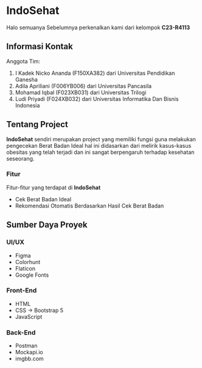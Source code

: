 # IndoSehat
Halo semuanya 
Sebelumnya perkenalkan kami dari kelompok **C23-R4113** <br>

## Informasi Kontak
Anggota Tim:
1. I Kadek Nicko Ananda (F150XA382) dari Universitas Pendidikan Ganesha
2. Adila Apriliani (F006YB006) dari Universitas Pancasila
3. Mohamad Iqbal (F023XB031) dari Universitas Trilogi
4. Ludi Priyadi (F024XB032) dari Universitas Informatika Dan Bisnis Indonesia

## Tentang Project
**IndoSehat** sendiri merupakan project yang memiliki fungsi guna melakukan pengecekan Berat Badan Ideal hal ini didasarkan dari melirik kasus-kasus obesitas yang telah terjadi dan ini sangat berpengaruh terhadap kesehatan seseorang.
### Fitur
Fitur-fitur yang terdapat di **IndoSehat**
- Cek Berat Badan Ideal
- Rekomendasi Otomatis Berdasarkan Hasil Cek Berat Badan

## Sumber Daya Proyek
### UI/UX
- Figma
- Colorhunt
- Flaticon
- Google Fonts
### Front-End
- HTML
- CSS -> Bootstrap 5
- JavaScript
### Back-End
- Postman
- Mockapi.io
- imgbb.com


